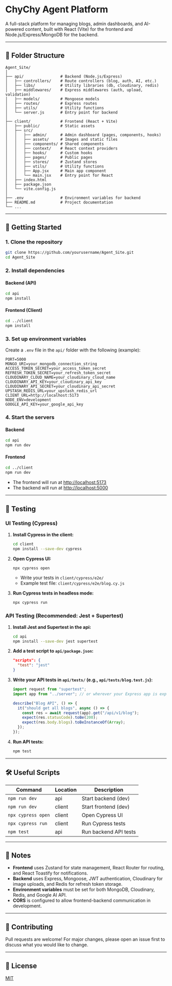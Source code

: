 # ChyChy Agent Platform

A full-stack platform for managing blogs, admin dashboards, and AI-powered content, built with React (Vite) for the frontend and Node.js/Express/MongoDB for the backend.

---

## 📁 Folder Structure

```
Agent_Site/
│
├── api/                # Backend (Node.js/Express)
│   ├── controllers/    # Route controllers (blog, auth, AI, etc.)
│   ├── libs/           # Utility libraries (db, cloudinary, redis)
│   ├── middlewares/    # Express middlewares (auth, upload, validation)
│   ├── models/         # Mongoose models
│   ├── routes/         # Express routes
│   ├── utils/          # Utility functions
│   └── server.js       # Entry point for backend
│
├── client/             # Frontend (React + Vite)
│   ├── public/         # Static assets
│   ├── src/
│   │   ├── admin/      # Admin dashboard (pages, components, hooks)
│   │   ├── assets/     # Images and static files
│   │   ├── components/ # Shared components
│   │   ├── context/    # React context providers
│   │   ├── hooks/      # Custom hooks
│   │   ├── pages/      # Public pages
│   │   ├── stores/     # Zustand stores
│   │   ├── utils/      # Utility functions
│   │   ├── App.jsx     # Main app component
│   │   └── main.jsx    # Entry point for React
│   ├── index.html
│   ├── package.json
│   └── vite.config.js
│
├── .env                # Environment variables for backend
├── README.md           # Project documentation
└── ...
```

---

## 🚀 Getting Started

### 1. **Clone the repository**

```sh
git clone https://github.com/yourusername/Agent_Site.git
cd Agent_Site
```

### 2. **Install dependencies**

#### Backend (API)

```sh
cd api
npm install
```

#### Frontend (Client)

```sh
cd ../client
npm install
```

### 3. **Set up environment variables**

Create a `.env` file in the `api/` folder with the following (example):

```env
PORT=5000
MONGO_URI=your_mongodb_connection_string
ACCESS_TOKEN_SECRET=your_access_token_secret
REFRESH_TOKEN_SECRET=your_refresh_token_secret
CLOUDINARY_CLOUD_NAME=your_cloudinary_cloud_name
CLOUDINARY_API_KEY=your_cloudinary_api_key
CLOUDINARY_API_SECRET=your_cloudinary_api_secret
UPSTASH_REDIS_URL=your_upstash_redis_url
CLIENT_URL=http://localhost:5173
NODE_ENV=development
GOOGLE_API_KEY=your_google_api_key
```

### 4. **Start the servers**

#### Backend

```sh
cd api
npm run dev
```

#### Frontend

```sh
cd ../client
npm run dev
```

- The frontend will run at [http://localhost:5173](http://localhost:5173)
- The backend will run at [http://localhost:5000](http://localhost:5000)

---

## 🧪 Testing

### UI Testing (Cypress)

1. **Install Cypress in the client:**

   ```sh
   cd client
   npm install --save-dev cypress
   ```

2. **Open Cypress UI:**

   ```sh
   npx cypress open
   ```

   - Write your tests in `client/cypress/e2e/`
   - Example test file: `client/cypress/e2e/blog.cy.js`

3. **Run Cypress tests in headless mode:**
   ```sh
   npx cypress run
   ```

### API Testing (Recommended: Jest + Supertest)

1. **Install Jest and Supertest in the api:**

   ```sh
   cd api
   npm install --save-dev jest supertest
   ```

2. **Add a test script to `api/package.json`:**

   ```json
   "scripts": {
     "test": "jest"
   }
   ```

3. **Write your API tests in `api/tests/` (e.g., `api/tests/blog.test.js`):**

   ```js
   import request from "supertest";
   import app from "../server"; // or wherever your Express app is exported

   describe("Blog API", () => {
     it("should get all blogs", async () => {
       const res = await request(app).get("/api/v1/blog");
       expect(res.statusCode).toBe(200);
       expect(res.body.blogs).toBeInstanceOf(Array);
     });
   });
   ```

4. **Run API tests:**
   ```sh
   npm test
   ```

---

## 🛠️ Useful Scripts

| Command            | Location | Description           |
| ------------------ | -------- | --------------------- |
| `npm run dev`      | api      | Start backend (dev)   |
| `npm run dev`      | client   | Start frontend (dev)  |
| `npx cypress open` | client   | Open Cypress UI       |
| `npx cypress run`  | client   | Run Cypress tests     |
| `npm test`         | api      | Run backend API tests |

---

## 📝 Notes

- **Frontend** uses Zustand for state management, React Router for routing, and React Toastify for notifications.
- **Backend** uses Express, Mongoose, JWT authentication, Cloudinary for image uploads, and Redis for refresh token storage.
- **Environment variables** must be set for both MongoDB, Cloudinary, Redis, and Google AI API.
- **CORS** is configured to allow frontend-backend communication in development.

---

## 🤝 Contributing

Pull requests are welcome! For major changes, please open an issue first to discuss what you would like to change.

---

## 📄 License

[MIT](LICENSE)
